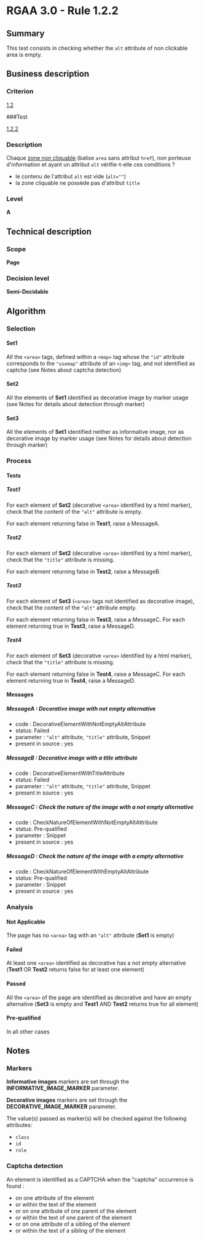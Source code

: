 # RGAA 3.0 -  Rule 1.2.2

## Summary

This test consists in checking whether the `alt` attribute of non clickable area is empty.

## Business description

### Criterion

[1.2](http://references.modernisation.gouv.fr/referentiel-technique-0#crit-1-2)

###Test

[1.2.2](http://references.modernisation.gouv.fr/referentiel-technique-0#test-1-2-2)

### Description

Chaque <a href="http://references.modernisation.gouv.fr/referentiel-technique-0#mZoneNonCliquable">zone non cliquable</a> (balise `area` sans attribut `href`), non porteuse d'information et ayant un attribut `alt` v&eacute;rifie-t-elle ces conditions ? 
 
 * le contenu de l'attribut `alt` est vide (`alt=""`) 
 * la zone cliquable ne poss&egrave;de pas d'attribut `title` 

### Level

**A**

## Technical description

### Scope

**Page**

### Decision level

**Semi-Decidable**

## Algorithm

### Selection

#### Set1

All the `<area>` tags, defined within a `<map>` tag whose the `"id"` attribute corresponds to the `"usemap"` attribute of an `<img>` tag, and not identified as captcha (see Notes about captcha detection)

#### Set2

All the elements of **Set1** identified as decorative image by marker usage (see Notes for details about detection through marker)

#### Set3

All the elements of **Set1** identified neither as informative image, nor as decorative image by marker usage (see Notes for details about detection through marker)

### Process

#### Tests

##### Test1 

For each element of **Set2** (decorative `<area>` identified by a html marker), check that the content of the `"alt"` attribute is empty. 

For each element returning false in **Test1**, raise a MessageA.

##### Test2 

For each element of **Set2** (decorative `<area>` identified by a html marker), check that the `"title"` attribute is missing. 

For each element returning false in **Test2**, raise a MessageB. 

##### Test3

For each element of **Set3** (`<area>` tags not identified as decorative image), check that the content of the `"alt"` attribute empty. 

For each element returning false in **Test3**, raise a MessageC.
For each element returning true in **Test3**, raise a MessageD.

##### Test4 

For each element of **Set3** (decorative `<area>` identified by a html marker), check that the `"title"` attribute is missing. 

For each element returning false in **Test4**, raise a MessageC.
For each element returning true in **Test4**, raise a MessageD.

#### Messages

##### MessageA : Decorative image with not empty alternative

-    code : DecorativeElementWithNotEmptyAltAttribute
-    status: Failed
-    parameter : `"alt"` attribute, `"title"` attribute, Snippet
-    present in source : yes

##### MessageB : Decorative image with a title attribute

-    code : DecorativeElementWithTitleAttribute
-    status: Failed
-    parameter : `"alt"` attribute, `"title"` attribute, Snippet
-    present in source : yes

##### MessageC : Check the nature of the image with a not empty alternative

-    code : CheckNatureOfElementWithNotEmptyAltAttribute
-    status: Pre-qualified
-    parameter :  Snippet
-    present in source : yes

##### MessageD : Check the nature of the image with a empty alternative

-    code : CheckNatureOfElementWithEmptyAltAttribute
-    status: Pre-qualified
-    parameter : Snippet
-    present in source : yes

### Analysis

#### Not Applicable

The page has no `<area>` tag with an `"alt"` attribute (**Set1** is empty)

#### Failed

At least one `<area>` identified as decorative has a not empty alternative (**Test1** OR **Test2** returns false for at least one element)

#### Passed

All the `<area>` of the page are identified as decorative and have an empty alternative (**Set3** is empty and **Test1** AND **Test2** returns true for all element)

#### Pre-qualified

In all other cases

## Notes

### Markers 

**Informative images** markers are set through the **INFORMATIVE_IMAGE_MARKER** parameter.

**Decorative images** markers are set through the **DECORATIVE_IMAGE_MARKER** parameter.

The value(s) passed as marker(s) will be checked against the following attributes:

- `class`
- `id`
- `role`

### Captcha detection

An element is identified as a CAPTCHA when the "captcha" occurrence is found :

- on one attribute of the element
- or within the text of the element
- or on one attribute of one parent of the element
- or within the text of one parent of the element
- or on one attribute of a sibling of the element
- or within the text of a sibling of the element
